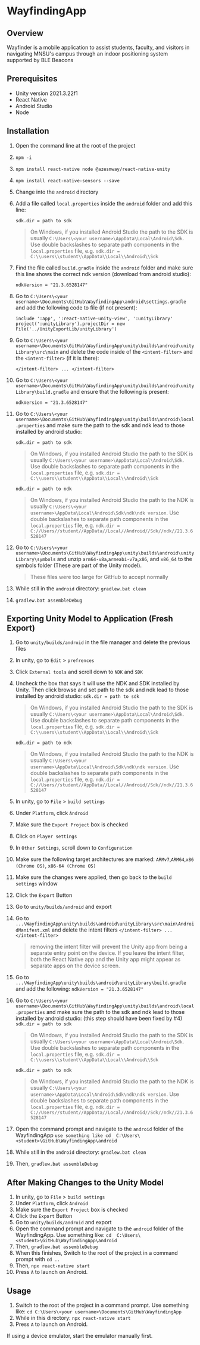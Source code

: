 # WayfindingApp

## Overview

Wayfinder is a mobile application to assist students, faculty, and visitors in navigating MNSU's campus through an indoor positioning system supported by BLE Beacons

## Prerequisites 

* Unity version 2021.3.22f1
* React Native
* Android Studio
* Node

## Installation

1. Open the command line at the root of the project
2. `npm -i`
3. ```npm install react-native node @azesmway/react-native-unity```
4. ```npm install react-native-sensors --save```
5. Change into the `android` directory
6. Add a file called `local.properties` inside the `android` folder and add this line:

    ``` sdk.dir = path to sdk ```

    > On Windows, if you installed Android Studio the path to the SDK is usually `C:\Users\<your username>\AppData\Local\Android\Sdk`. Use double backslashes to separate path components in the `local.properties` file, e.g. `sdk.dir = C:\\users\\student\\AppData\\Local\\Android\\Sdk`

7. Find the file called `build.gradle` inside the `android` folder and make sure this line shows the correct ndk version (download from android studio):
   
    ```ndkVersion = "21.3.6528147"```

8. Go to `C:\Users\<your username>\Documents\GitHub\WayfindingApp\android\settings.gradle` and add the following code to file (if not present):
   
    ```include ':app', ':react-native-unity-view', ':unityLibrary'```
	```project(':unityLibrary').projectDir = new File('../UnityExportLib/unityLibrary')```

9. Go to `C:\Users\<your username>\Documents\GitHub\WayfindingApp\unity\builds\android\unityLibrary\src\main` and delete the code inside of the `<intent-filter>` and the `<intent-filter>` (if it is there):

    ```</intent-filter> ... </intent-filter>```

10. Go to `C:\Users\<your username>\Documents\GitHub\WayfindingApp\unity\builds\android\unityLibrary\build.gradle` and ensure that the following is present:
    
    ```ndkVersion = "21.3.6528147"```
    
11. Go to `C:\Users\<your username>\Documents\GitHub\WayfindingApp\unity\builds\android\local.properties` and make sure the path to the sdk and ndk lead to those installed by android studio:

    ``` sdk.dir = path to sdk ```

    >On Windows, if you installed Android Studio the path to the SDK is usually `C:\Users\<your username>\AppData\Local\Android\Sdk`. Use double backslashes to separate path components in the `local.properties` file, e.g. `sdk.dir = C:\\users\\student\\AppData\\Local\\Android\\Sdk`

    ``` ndk.dir = path to ndk ```    

    >On Windows, if you installed Android Studio the path to the NDK is usually `C:\Users\<your username>\AppData\Local\Android\Sdk\ndk\ndk version`. Use double backslashes to separate path components in the `local.properties` file, e.g. `ndk.dir = C://Users//student//AppData//Local//Android//Sdk//ndk//21.3.6528147`

12. Go to `C:\Users\<your username>\Documents\GitHub\WayfindingApp\unity\builds\android\unityLibrary\symbols` and unzip `arm64-v8a`,`armeabi-v7a`,`x86`, and `x86_64` to the symbols folder (These are part of the Unity model).
    
    > These files were too large for GitHub to accept normally

13. While still in the `android` directory: `gradlew.bat clean`
14. `gradlew.bat assembleDebug`

## Exporting Unity Model to Application (Fresh Export)

1. Go to `unity/builds/android` in the file manager and delete the previous files
2. In unity, go to `Edit` > `prefrences`
3. Click `External tools` and scroll down to `NDK` and `SDK`
4. Uncheck the box that says it will use the NDK and SDK installed by Unity. Then click browse and set path to the sdk and ndk lead to those installed by android studio:
    ``` sdk.dir = path to sdk ```

    >On Windows, if you installed Android Studio the path to the SDK is usually `C:\Users\<your username>\AppData\Local\Android\Sdk`. Use double backslashes to separate path components in the `local.properties` file, e.g. `sdk.dir = C:\\users\\student\\AppData\\Local\\Android\\Sdk`

    ``` ndk.dir = path to ndk ```    

    >On Windows, if you installed Android Studio the path to the NDK is usually `C:\Users\<your username>\AppData\Local\Android\Sdk\ndk\ndk version`. Use double backslashes to separate path components in the `local.properties` file, e.g. `ndk.dir = C://Users//student//AppData//Local//Android//Sdk//ndk//21.3.6528147`
5. In unity, go to `File` > `build settings`
6. Under `Platform`, click `Android`
7. Make sure the `Export Project` box is checked
8. Click on `Player settings`
9. In `Other Settings`, scroll down to `Configuration`
10. Make sure the following target architectures are marked: `ARMv7`,`ARM64`,`x86 (Chrome OS)`, `x86-64 (Chrome OS)`
11. Make sure the changes were applied, then go back to the `build settings` window
12. Click the `Export` Button
13. Go to `unity/builds/android` and export
14. Go to `...\WayfindingApp\unity\builds\android\unityLibrary\src\main\AndroidManifest.xml` and delete the intent filters `</intent-filter> ... </intent-filter>`
    > removing the intent filter will prevent the Unity app from being a separate entry point on the device. If you leave the intent filter, both the React Native app and the Unity app might appear as separate apps on the device screen.
15. Go to `...\WayfindingApp\unity\builds\android\unityLibrary\build.gradle` and add the following:
    ```ndkVersion = "21.3.6528147" ```
16. Go to `C:\Users\<your username>\Documents\GitHub\WayfindingApp\unity\builds\android\local.properties` and make sure the path to the sdk and ndk lead to those installed by android studio: (this step should have been fixed by #4)
    ``` sdk.dir = path to sdk ```

    >On Windows, if you installed Android Studio the path to the SDK is usually `C:\Users\<your username>\AppData\Local\Android\Sdk`. Use double backslashes to separate path components in the `local.properties` file, e.g. `sdk.dir = C:\\users\\student\\AppData\\Local\\Android\\Sdk`

    ``` ndk.dir = path to ndk ```    

    >On Windows, if you installed Android Studio the path to the NDK is usually `C:\Users\<your username>\AppData\Local\Android\Sdk\ndk\ndk version`. Use double backslashes to separate path components in the `local.properties` file, e.g. `ndk.dir = C://Users//student//AppData//Local//Android//Sdk//ndk//21.3.6528147`
17. Open the command prompt and navigate to the `android` folder of the WayfindingApp
    ```use something like cd  C:\Users\<student>\GitHub\WayfindingApp\android```
18. While still in the `android` directory: `gradlew.bat clean`
19. Then, `gradlew.bat assembleDebug`

## After Making Changes to the Unity Model
1. In unity, go to `File` > `build settings`
2. Under `Platform`, click `Android`
3. Make sure the `Export Project` box is checked
4. Click the `Export` Button
5. Go to `unity/builds/android` and export
6. Open the command prompt and navigate to the `android` folder of the WayfindingApp.
    Use something like: ```cd  C:\Users\<student>\GitHub\WayfindingApp\android```
7. Then, `gradlew.bat assembleDebug`
8. When this finishes, Switch to the root of the project in a command prompt with `cd ..`
9. Then, `npx react-native start`
10. Press `A` to launch on Android. 

## Usage

1. Switch to the root of the project in a command prompt. Use something like:
```cd C:\Users\<your username>\Documents\GitHub\WayfindingApp```
2. While in this directory: `npx react-native start`
3. Press `A` to launch on Android. 

If using a device emulator, start the emulator manually first.
